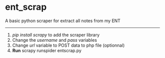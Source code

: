 # ent_scrap
A basic python scraper for extract all notes from my ENT

---

1. *pip install scrapy* to add the scraper library 
2. Change the *username* and *pass* variables 
3. Change *url* variable to POST data to php file (optionnal)
4. **Run** scrapy runspider entscrap.py

